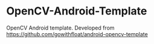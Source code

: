 # OpenCV-Android-Template
OpenCV Android template. Developed from https://github.com/gowithfloat/android-opencv-template
